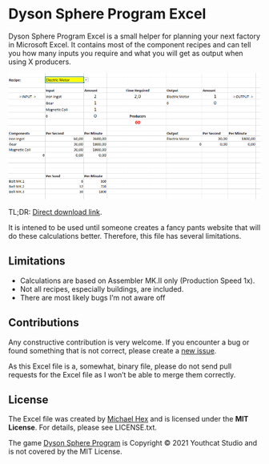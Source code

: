 # Dyson Sphere Program Excel

Dyson Sphere Program Excel is a small helper for planning your next factory in Microsoft Excel. It contains most of the component recipes and can tell you how many inputs you require and what you will get as output when using X producers.

![Screenshot 1](https://github.com/texhex/dspxl/raw/main/dspxl_screen1.png)

TL;DR: [Direct download link](https://github.com/texhex/dspxl/raw/main/DSPXL_v0.6.xlsx).

It is intened to be used until someone creates a fancy pants website that will do these calculations better. Therefore, this file has several limitations.

## Limitations

* Calculations are based on Assembler MK.II only (Production Speed 1x).
* Not all recipes, especially buildings, are included.
* There are most likely bugs I’m not aware off

## Contributions

Any constructive contribution is very welcome. If you encounter a bug or found something that is not correct, please create a [new issue](https://github.com/texhex/dspxl/issues/new).

As this Excel file is a, somewhat, binary file, please do not send pull requests for the Excel file as I won’t be able to merge them correctly.

## License

The Excel file was created by [Michael Hex](http://www.texhex.info/) and is licensed under the **MIT License**. For details, please see LICENSE.txt.

The game [Dyson Sphere Program](https://store.steampowered.com/app/1366540/Dyson_Sphere_Program/) is Copyright © 2021 Youthcat Studio and is not covered by the MIT License.
